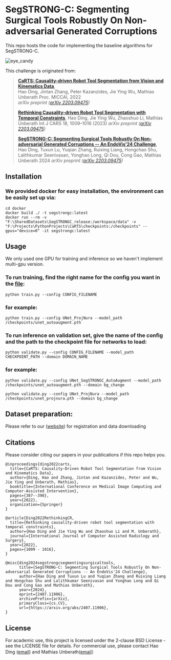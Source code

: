 # SegSTRONG-C: Segmenting Surgical Tools Robustly On Non-adversarial Generated Corruptions

This repo hosts the code for implementing the baseline algorithms for SegSTRONG-C.

![eye_candy](img/eye_candy_2.png)

This challenge is originated from:
> [**CaRTS: Causality-driven Robot Tool Segmentation from Vision and Kinematics Data**](https://link.springer.com/chapter/10.1007/978-3-031-16449-1_37),            
> Hao Ding, Jintan Zhang, Peter Kazanzides, Jie Ying Wu, Mathias Unberath 
> Proc. MICCAI, 2022  
> *arXiv preprint ([arXiv 2203.09475](https://arxiv.org/abs/2203.09475))*
>
> [**Rethinking Causality-driven Robot Tool Segmentation with Temporal Constraints**](https://link.springer.com/article/10.1007/s11548-023-02872-8),
> Hao Ding, Jie Ying Wu, Zhaoshuo Li, Mathias Unberath
> Int J CARS 18, 1009–1016 (2023)
> *arXiv preprint ([arXiv 2203.09475](https://arxiv.org/abs/2212.00072))*
>
> [**SegSTRONG-C: Segmenting Surgical Tools Robustly On Non-adversarial Generated Corruptions -- An EndoVis'24 Challenge**](https://arxiv.org/abs/2407.11906),
> Hao Ding, Tuxun Lu, Yuqian Zhang, Ruixing Liang, Hongchao Shu, Lalithkumar Seenivasan, Yonghao Long, Qi Dou, Cong Gao, Mathias Unberath
> 2024
> *arXiv preprint ([arXiv 2203.09475](https://arxiv.org/abs/2407.11906))*

## Installation

### We provided docker for easy installation, the environment can be easily set up via:

```shell
cd docker
docker build ./ -t segstrongc:latest
docker run --rm -v "F:\SharedDatasets\SegSTRONGC_release:/workspace/data" -v "F:\Projects\PythonProjects\CaRTS\checkpoints:/checkpoints" --gpus="device=0" -it segstrongc:latest
```

## Usage

We only used one GPU for training and inference so we haven't implement multi-gpu version.

### To run training, find the right name for the config you want in the [file](config/__init__.py):

    python train.py --config CONFIG_FILENAME

### for example:

```shell
python train.py --config UNet_ProjNura --model_path /checkpoints/unet_autoaugment.pth
```

### To run inference on validation set, give the name of the config and the path to the checkpoint file for networks to load:

    python validate.py --config CONFIG_FILENAME --model_path CHECKPOINT_PATH --domain DOMAIN_NAME

### for example:

```shell
python validate.py --config UNet_SegSTRONGC_AutoAugment --model_path /checkpoints/unet_autoaugment.pth --domain bg_change
```

```shell
python validate.py --config UNet_ProjNura --model_path /checkpoints/unet_projnura.pth --domain bg_change
```

## Dataset preparation:

Please refer to our ([website](segstrongc.cs.jhu.edu)) for registration and data downloading

## Citations
Please consider citing our papers in your publications if this repo helps you. 
```
@inproceedings{ding2022carts,
  title={CaRTS: Causality-Driven Robot Tool Segmentation from Vision and Kinematics Data},
  author={Ding, Hao and Zhang, Jintan and Kazanzides, Peter and Wu, Jie Ying and Unberath, Mathias},
  booktitle={International Conference on Medical Image Computing and Computer-Assisted Intervention},
  pages={387--398},
  year={2022},
  organization={Springer}
}

@article{Ding2022RethinkingCR,
  title={Rethinking causality-driven robot tool segmentation with temporal constraints},
  author={Hao Ding and Jie Ying Wu and Zhaoshuo Li and M. Unberath},
  journal={International Journal of Computer Assisted Radiology and Surgery},
  year={2022},
  pages={1009 - 1016},
}

@misc{ding2024segstrongcsegmentingsurgicaltools,
      title={SegSTRONG-C: Segmenting Surgical Tools Robustly On Non-adversarial Generated Corruptions -- An EndoVis'24 Challenge}, 
      author={Hao Ding and Tuxun Lu and Yuqian Zhang and Ruixing Liang and Hongchao Shu and Lalithkumar Seenivasan and Yonghao Long and Qi Dou and Cong Gao and Mathias Unberath},
      year={2024},
      eprint={2407.11906},
      archivePrefix={arXiv},
      primaryClass={cs.CV},
      url={https://arxiv.org/abs/2407.11906}, 
}
```

## License
For academic use, this project is licensed under the 2-clause BSD License - see the LICENSE file for details. For commercial use, please contact Hao Ding ([email](mailto:hding15@jhu.edu)) and Mathias Unberath([email](mailto:unberath@jhu.edu)）
